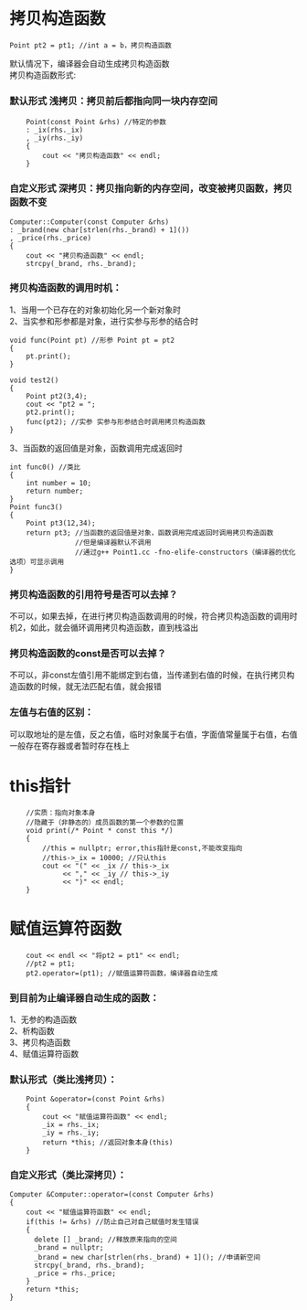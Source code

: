 # 拷贝构造函数  
```
Point pt2 = pt1; //int a = b，拷贝构造函数
```
默认情况下，编译器会自动生成拷贝构造函数  
拷贝构造函数形式:  
### 默认形式 浅拷贝：拷贝前后都指向同一块内存空间  
```
    Point(const Point &rhs) //特定的参数
    : _ix(rhs._ix)
    , _iy(rhs._iy)
    {
        cout << "拷贝构造函数" << endl;
    }
```  
### 自定义形式 深拷贝：拷贝指向新的内存空间，改变被拷贝函数，拷贝函数不变  
```
Computer::Computer(const Computer &rhs)
: _brand(new char[strlen(rhs._brand) + 1]())
, _price(rhs._price)
{
    cout << "拷贝构造函数" << endl;
    strcpy(_brand, rhs._brand);
```
### 拷贝构造函数的调用时机：  
1、当用一个已存在的对象初始化另一个新对象时  
2、当实参和形参都是对象，进行实参与形参的结合时  
```
void func(Point pt) //形参 Point pt = pt2
{
    pt.print();
}

void test2()
{
    Point pt2(3,4);
    cout << "pt2 = ";
    pt2.print();
    func(pt2); //实参 实参与形参结合时调用拷贝构造函数
}
```
3、当函数的返回值是对象，函数调用完成返回时  
```
int func0() //类比
{
    int number = 10;
    return number;
}
Point func3()
{
    Point pt3(12,34);
    return pt3; //当函数的返回值是对象，函数调用完成返回时调用拷贝构造函数
                //但是编译器默认不调用
                //通过g++ Point1.cc -fno-elife-constructors（编译器的优化选项）可显示调用
}
```  
### 拷贝构造函数的引用符号是否可以去掉？  
不可以，如果去掉，在进行拷贝构造函数调用的时候，符合拷贝构造函数的调用时机2，如此，就会循环调用拷贝构造函数，直到栈溢出  
### 拷贝构造函数的const是否可以去掉？  
不可以，非const左值引用不能绑定到右值，当传递到右值的时候，在执行拷贝构造函数的时候，就无法匹配右值，就会报错  
### 左值与右值的区别：  
可以取地址的是左值，反之右值，临时对象属于右值，字面值常量属于右值，右值一般存在寄存器或者暂时存在栈上  

# this指针  
```
    //实质：指向对象本身
    //隐藏于（非静态的）成员函数的第一个参数的位置
    void print(/* Point * const this */)
    {
        //this = nullptr; error,this指针是const,不能改变指向
        //this->_ix = 10000; //只认this
        cout << "(" << _ix // this->_ix 
             << "," << _iy // this->_iy 
             << ")" << endl;
    }
```
# 赋值运算符函数  
```
    cout << endl << "将pt2 = pt1" << endl;
    //pt2 = pt1;
    pt2.operator=(pt1); //赋值运算符函数，编译器自动生成
```
### 到目前为止编译器自动生成的函数：  
1、无参的构造函数  
2、析构函数  
3、拷贝构造函数  
4、赋值运算符函数  
### 默认形式（类比浅拷贝）：
```
    Point &operator=(const Point &rhs)
    {
        cout << "赋值运算符函数" << endl;
        _ix = rhs._ix;
        _iy = rhs._iy;
        return *this; //返回对象本身(this)
    }
```
### 自定义形式（类比深拷贝）：  
```
Computer &Computer::operator=(const Computer &rhs)
{
    cout << "赋值运算符函数" << endl;
    if(this != &rhs) //防止自己对自己赋值时发生错误
    {
      delete [] _brand; //释放原来指向的空间
      _brand = nullptr;
      _brand = new char[strlen(rhs._brand) + 1](); //申请新空间
      strcpy(_brand, rhs._brand);
      _price = rhs._price;
    }
    return *this;
}
```
















